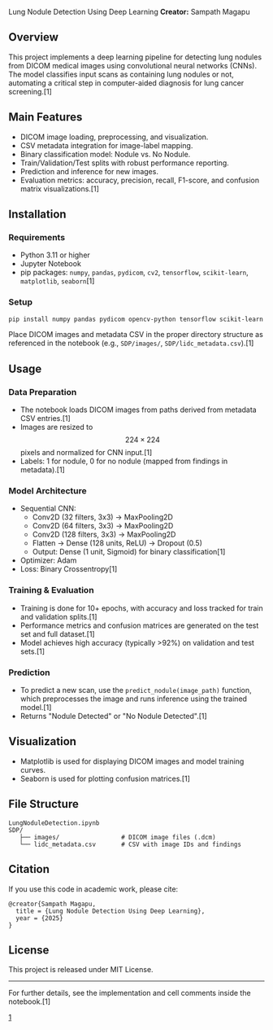 Lung Nodule Detection Using Deep Learning
**Creator:** Sampath Magapu

## Overview
This project implements a deep learning pipeline for detecting lung nodules from DICOM medical images using convolutional neural networks (CNNs). The model classifies input scans as containing lung nodules or not, automating a critical step in computer-aided diagnosis for lung cancer screening.[1]

## Main Features
- DICOM image loading, preprocessing, and visualization.
- CSV metadata integration for image-label mapping.
- Binary classification model: Nodule vs. No Nodule.
- Train/Validation/Test splits with robust performance reporting.
- Prediction and inference for new images.
- Evaluation metrics: accuracy, precision, recall, F1-score, and confusion matrix visualizations.[1]

## Installation

### Requirements
- Python 3.11 or higher
- Jupyter Notebook
- pip packages: `numpy`, `pandas`, `pydicom`, `cv2`, `tensorflow`, `scikit-learn`, `matplotlib`, `seaborn`[1]

### Setup
```bash
pip install numpy pandas pydicom opencv-python tensorflow scikit-learn matplotlib seaborn
```
Place DICOM images and metadata CSV in the proper directory structure as referenced in the notebook (e.g., `SDP/images/`, `SDP/lidc_metadata.csv`).[1]

## Usage

### Data Preparation
- The notebook loads DICOM images from paths derived from metadata CSV entries.[1]
- Images are resized to $$224 \times 224 $$ pixels and normalized for CNN input.[1]
- Labels: 1 for nodule, 0 for no nodule (mapped from findings in metadata).[1]

### Model Architecture
- Sequential CNN:
  - Conv2D (32 filters, 3x3) → MaxPooling2D
  - Conv2D (64 filters, 3x3) → MaxPooling2D
  - Conv2D (128 filters, 3x3) → MaxPooling2D
  - Flatten → Dense (128 units, ReLU) → Dropout (0.5)
  - Output: Dense (1 unit, Sigmoid) for binary classification[1]
- Optimizer: Adam
- Loss: Binary Crossentropy[1]

### Training & Evaluation
- Training is done for 10+ epochs, with accuracy and loss tracked for train and validation splits.[1]
- Performance metrics and confusion matrices are generated on the test set and full dataset.[1]
- Model achieves high accuracy (typically >92%) on validation and test sets.[1]

### Prediction
- To predict a new scan, use the `predict_nodule(image_path)` function, which preprocesses the image and runs inference using the trained model.[1]
- Returns "Nodule Detected" or "No Nodule Detected".[1]

## Visualization
- Matplotlib is used for displaying DICOM images and model training curves.
- Seaborn is used for plotting confusion matrices.[1]

## File Structure
```
LungNoduleDetection.ipynb
SDP/
   ├── images/                 # DICOM image files (.dcm)
   └── lidc_metadata.csv       # CSV with image IDs and findings
```

## Citation
If you use this code in academic work, please cite:
```
@creator{Sampath Magapu,
  title = {Lung Nodule Detection Using Deep Learning},
  year = {2025}
}
```

## License
This project is released under MIT License.

***

For further details, see the implementation and cell comments inside the notebook.[1]

[1](https://ppl-ai-file-upload.s3.amazonaws.com/web/direct-files/attachments/101076500/440c5318-8bd2-474d-af79-2124a4be3b18/LungNoduleDetection.ipynb)
